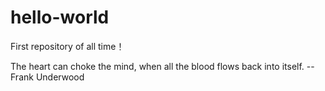 # hello-world
First repository of all time！

The heart can choke the mind, when all the blood flows back into itself.
-- Frank Underwood
